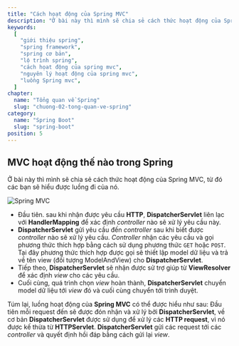 ```yaml
---
title: "Cách hoạt động của Spring MVC"
description: "Ở bài này thì mình sẽ chia sẻ cách thức hoạt động của Spring MVC, từ đó các bạn sẽ hiểu được luồng đi của nó."
keywords:
  [
    "giới thiệu spring",
    "spring framework",
    "spring cơ bản",
    "lộ trình spring",
    "cách họat động của spring mvc",
    "nguyên lý hoạt động của spring mvc",
    "luồng Spring mvc",
  ]
chapter:
  name: "Tổng quan về Spring"
  slug: "chuong-02-tong-quan-ve-spring"
category:
  name: "Spring Boot"
  slug: "spring-boot"
position: 5
---
```


## MVC hoạt động thế nào trong Spring

Ở bài này thì mình sẽ chia sẻ cách thức hoạt động của Spring MVC, từ đó các bạn sẽ hiểu được luồng đi của nó.

![Spring MVC](https://github.com/techmely/hoc-lap-trinh/blob/spring-boots/spring-boot/images/cach-hoat-dong-spring-mvc.png)

- Đầu tiên. sau khi nhận được yêu cầu **HTTP**, **DispatcherServlet** liên lạc với **HandlerMapping** để xác định _controller_ nào sẽ xử lý yêu cầu này.
- **DispatcherServlet** gửi yêu cầu đến _controller_ sau khi biết được _controller_ nào sẽ xử lý yêu cầu. _Controller_ nhận các yêu cầu và gọi phương thức thích hợp bằng cách sử dụng phương thức `GET` hoặc `POST`. Tại đây phương thức thích hợp được gọi sẽ thiết lập model dữ liệu và trả về tên view (đối tượng ModelAndView) cho **DispatcherServlet**.
- Tiếp theo, **DispatcherServlet** sẽ nhận được sử trợ giúp từ **ViewResolver** để xác định _view_ cho các yêu cầu.
- Cuối cùng, quá trình chọn _view_ hoàn thành, **DispatcherServlet** chuyển model dữ liệu tới _view_ đó và cuối cùng chuyển tới trình duyệt.

Túm lại, luồng hoạt động của **Spring MVC** có thể được hiểu như sau:
<content-info>
Đầu tiên mỗi request đến sẽ được đón nhận và xử lý bởi **DispatcherServlet**, về cơ bản **DispatcherServlet** được sử dụng để xử lý các **HTTP request**, vì nó được kế thừa từ **HTTPServlet**. **DispatcherServlet** gửi các request tới các _controller_ và quyết định hồi đáp bằng cách gửi lại _view_.
</content-info>
